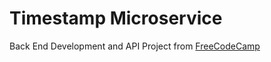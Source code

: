 # Timestamp Microservice

 
Back End Development and API Project from [FreeCodeCamp](https://www.freecodecamp.org/learn/back-end-development-and-apis/)

